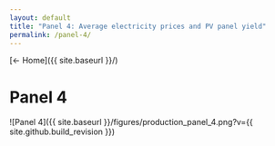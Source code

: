 ```yaml
---
layout: default
title: "Panel 4: Average electricity prices and PV panel yield"
permalink: /panel-4/
---
```


[← Home]({{ site.baseurl }}/)

# Panel 4

![Panel 4]({{ site.baseurl }}/figures/production_panel_4.png?v={{ site.github.build_revision }})
